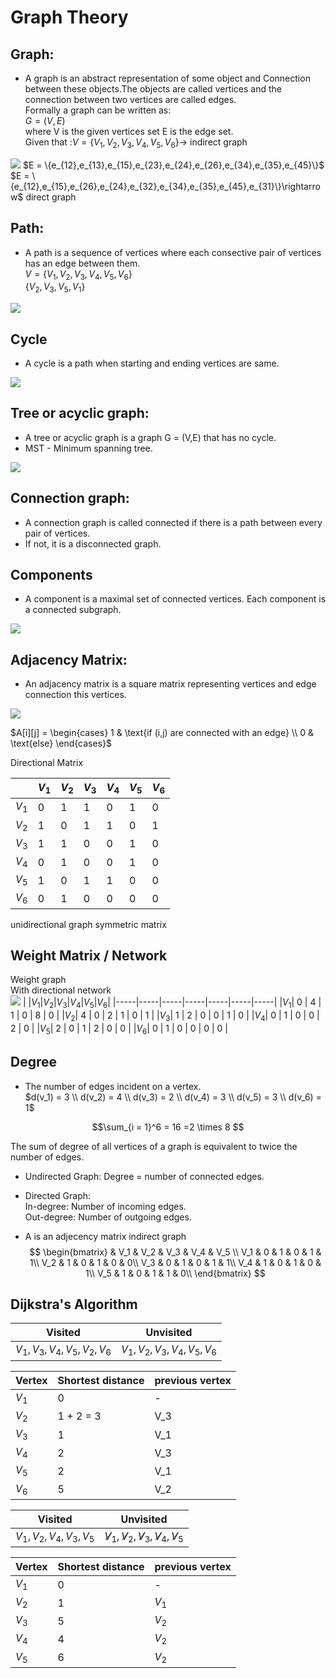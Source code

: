 # Graph Theory
## Graph:
- A graph is an abstract representation of some object and Connection between these objects.The objects are called vertices and the connection between two vertices are called edges.<br>
Formally a graph can be written as:<br>
$G = (V,E)$<br>
where V is the given vertices set E is the edge set.<br>
Given that :$V = \{V_1,V_2,V_3,V_4,V_5,V_6\}\rightarrow$ indirect graph<br>
<img src = "image.png">
$E = \{e_{12},e_{13},e_{15},e_{23},e_{24},e_{26},e_{34},e_{35},e_{45}\}$<br>
$E = \{e_{12},e_{15},e_{26},e_{24},e_{32},e_{34},e_{35},e_{45},e_{31}\}\rightarrow$ direct graph<br>

## Path:
- A path is a sequence of vertices where each consective pair of vertices has an edge between them.<br>
$V = \{V_1,V_2,V_3,V_4,V_5,V_6\}$<br>
$\{V_2,V_3,V_5,V_1\}$

<img src = "image-1.png">

## Cycle
- A cycle is a path when starting and ending vertices are same.<br>
<img src = "image-2.png">

## Tree or acyclic graph:
- A tree or acyclic graph is a graph G = (V,E) that has no cycle.<br>
- MST - Minimum spanning tree.
<img src = "image-3.png">

## Connection graph:
- A connection graph is called connected if there is a path between every pair of vertices.<br>
- If not, it is a disconnected graph.<br>

## Components
- A component is a maximal set of connected vertices. Each component is a connected
subgraph.
<img src = "image-4.png">

## Adjacency Matrix:
- An adjacency matrix is a square matrix representing vertices and edge connection this vertices.<br>
<img src = "image-5.png">

$A[i][j] = \begin{cases}
1 & \text{if (i,j) are connected with an edge} \\
0 & \text{else}
\end{cases}$<br>

Directional Matrix

|     |$V_1$|$V_2$|$V_3$|$V_4$|$V_5$|$V_6$|
|-----|-----|-----|-----|-----|-----|-----|
|$V_1$|  0  |  1  |  1  |  0  |  1  |  0  |
|$V_2$|  1  |  0  |  1  |  1  |  0  |  1  |
|$V_3$|  1  |  1  |  0  |  0  |  1  |  0  |
|$V_4$|  0  |  1  |  0  |  0  |  1  |  0  |
|$V_5$|  1  |  0  |  1  |  1  |  0  |  0  |
|$V_6$|  0  |  1  |  0  |  0  |  0  |  0  |

unidirectional graph symmetric matrix

## Weight Matrix / Network
Weight graph <br>
With directional network<br>
<img src = "image-6.png">
|     |$V_1$|$V_2$|$V_3$|$V_4$|$V_5$|$V_6$|
|-----|-----|-----|-----|-----|-----|-----|
|$V_1$|  0  |  4  |  1  |  0  |  8  |  0  |
|$V_2$|  4  |  0  |  2  |  1  |  0  |  1  |
|$V_3$|  1  |  2  |  0  |  0  |  1  |  0  |
|$V_4$|  0  |  1  |  0  |  0  |  2  |  0  |
|$V_5$|  2  |  0  |  1  |  2  |  0  |  0  |
|$V_6$|  0  |  1  |  0  |  0  |  0  |  0  |


## Degree
- The number of edges incident on a vertex.<br>
$d(v_1) = 3 \\
d(v_2) = 4 \\
d(v_3) = 2 \\
d(v_4) = 3 \\
d(v_5) = 3 \\
d(v_6) = 1$

$$\sum_{i = 1}^6 = 16 =2 \times 8 $$

<!-- fig -->
The sum of degree of all vertices of a graph is equivalent to twice the number of edges.
- Undirected Graph: Degree = number of connected edges.<br>

- Directed Graph:<br>
 In-degree: Number of incoming edges.<br>
 Out-degree: Number of outgoing edges.<br>

- A is an adjecency matrix indirect graph<br>
$$
\begin{bmatrix}
& V_1 & V_2 & V_3 & V_4 & V_5 \\
V_1 & 0 & 1 & 0 & 1 & 1\\
V_2 & 1 & 0 & 1 & 0 & 0\\
V_3 & 0 & 1 & 0 & 1 & 1\\
V_4 & 1 & 0 & 1 & 0 & 1\\
V_5 & 1 & 0 & 1 & 1 & 0\\
\end{bmatrix}
$$

<!-- photo -->

## Dijkstra's Algorithm

<!-- PHOTO -->
|Visited                 |Unvisited                |
|------------------------|-------------------------|
|$V_1,V_3,V_4,V_5,V_2,V_6$|$V_1,V_2,V_3,V_4,V_5,V_6$|

|Vertex|Shortest distance|previous vertex |
|------|-----------------|----------------|
|$V_1$ |    0            |        -       |
|$V_2$ |  1 + 2 = 3      |       V_3      |
|$V_3$ |    1            |       V_1      |
|$V_4$ |    2            |       V_3      |
|$V_5$ |    2            |       V_1      |
|$V_6$ |    5            |       V_2      |

<!-- PHOTO -->
|Visited                 |Unvisited                |
|------------------------|-------------------------|
|$V_1,V_2,V_4,V_3,V_5$|${\not V_1,\not V_2,\not V_3,\not V_4,\not V_5}$|

|Vertex|Shortest distance|previous vertex |
|------|-----------------|----------------|
|$V_1$ |    0            |        -       |
|$V_2$ |    1            |      $V_1$     |
|$V_3$ |    5            |      $V_2$     |
|$V_4$ |    4            |      $V_2$     |
|$V_5$ |    6            |      $V_2$     |

